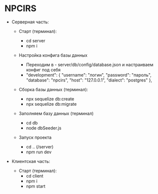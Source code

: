 # NPCIRS

- Серверная часть:
    - Старт (терминал):
        - cd server
        - npm i

    - Настройка конфига базы данных
        - Переходим в - server/db/config/database.json и настраиваем конфиг под себя
        - "development": {
            "username": "логин",
            "password": "пароль",
            "database": "npcirs",
            "host": "127.0.0.1",
            "dialect": "postgres"
        },

    - Сборка базы данных (терминал):
        - npx sequelize db:create
        - npx sequelize db:migrate

    - Заполняем базу данных (терминал)
        - cd db
        - node dbSeeder.js

    - Запуск проекта
        - cd .. (/server)
        - npm run dev

- Клиентская часть:
    - Старт (терминал):
        - cd client
        - npm i
        - npm start
